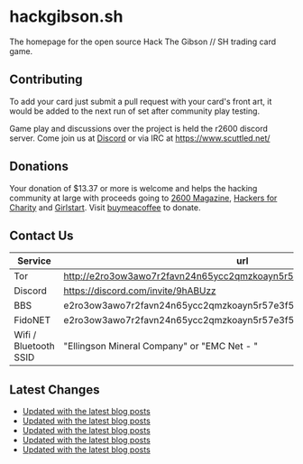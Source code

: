 # hackgibson.sh
The homepage for the open source Hack The Gibson // SH trading card game.


## Contributing

To add your card just submit a pull request with your card's front art, it would be added to the next run of set after community play testing.

Game play and discussions over the project is held the r2600 discord server. Come join us at [Discord](https://discord.com/invite/9hABUzz) or via IRC at https://www.scuttled.net/


## Donations

Your donation of $13.37 or more is welcome and helps the hacking community at large with proceeds going to [2600 Magazine](https://2600.com/), [Hackers for Charity](https://hackersforcharity.org) and [Girlstart](https://girlstart.org).  Visit [buymeacoffee](https://www.buymeacoffee.com/hackgibson.sh) to donate.


## Contact Us

Service | url
-|-
Tor | http://e2ro3ow3awo7r2favn24n65ycc2qmzkoayn5r57e3f56nvjwdcgg32ad.onion
Discord | https://discord.com/invite/9hABUzz
BBS | e2ro3ow3awo7r2favn24n65ycc2qmzkoayn5r57e3f56nvjwdcgg32ad.onion:23
FidoNET | e2ro3ow3awo7r2favn24n65ycc2qmzkoayn5r57e3f56nvjwdcgg32ad.onion:24554
Wifi / Bluetooth SSID | "Ellingson Mineral Company" or "EMC Net - <fidonet address>"

## Latest Changes
<!-- BLOG-POST-LIST:START -->
- [Updated with the latest blog posts](https://github.com/DFW2600/hackgibson.sh/commit/6cacba1161c6d5ee2d15fa487910608756075f12)
- [Updated with the latest blog posts](https://github.com/DFW2600/hackgibson.sh/commit/84c5d0aff527541d9c4774bbfa522b7a95062958)
- [Updated with the latest blog posts](https://github.com/DFW2600/hackgibson.sh/commit/12c5e9f435feba069d74fb4e1e7cd187570e0fbe)
- [Updated with the latest blog posts](https://github.com/DFW2600/hackgibson.sh/commit/df4afb4f01bc8a7716049f8177e82570a31cdd40)
- [Updated with the latest blog posts](https://github.com/DFW2600/hackgibson.sh/commit/8e9dab09fbf56b23c1c054b1189bccf8c5128b2f)
<!-- BLOG-POST-LIST:END -->
